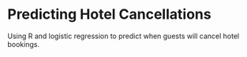 # Predicting Hotel Cancellations
Using R and logistic regression to predict when guests will cancel hotel bookings.
